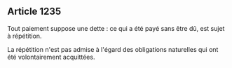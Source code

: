 Article 1235
----
Tout paiement suppose une dette : ce qui a été payé sans être dû, est sujet à
répétition.

La répétition n'est pas admise à l'égard des obligations naturelles qui ont été
volontairement acquittées.
